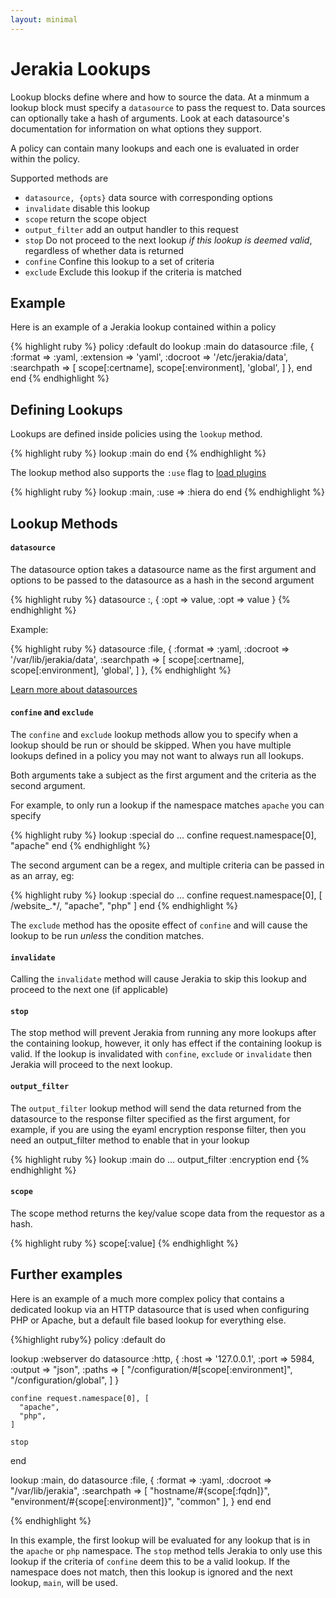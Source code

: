 ```yaml
---
layout: minimal
---
```


# Jerakia Lookups

Lookup blocks define where and how to source the data.  At a minmum a lookup block must specify a `datasource` to pass the request to. Data sources can optionally take a hash of arguments.  Look at each datasource's documentation for information on what options they support.

A policy can contain many lookups and each one is evaluated in order within the policy.

Supported methods are

* `datasource, {opts}` data source with corresponding options
* `invalidate` disable this lookup
* `scope` return the scope object
* `output_filter` add an output handler to this request
* `stop` Do not proceed to the next lookup _if this lookup is deemed valid_, regardless of whether data is returned
* `confine` Confine this lookup to a set of criteria
* `exclude` Exclude this lookup if the criteria is matched

## Example ##

Here is an example of a Jerakia lookup contained within a policy

{% highlight ruby %}
policy :default do
  lookup :main do
    datasource :file, {
      :format => :yaml,
      :extension => 'yaml',
      :docroot => '/etc/jerakia/data',
      :searchpath => [
        scope[:certname],
        scope[:environment],
        'global',
      ]
    },
  end
end
{% endhighlight %}     

## Defining Lookups

Lookups are defined inside policies using the `lookup` method.

{% highlight ruby %}
lookup :main do
end
{% endhighlight %}

The lookup method also supports the `:use` flag to [load plugins](/lookups/plugins)

{% highlight ruby %}
lookup :main, :use => :hiera do
end
{% endhighlight %}


## Lookup Methods

#### `datasource`

The datasource option takes a datasource name as the first argument and options to be passed to the datasource as a hash in the second argument

{% highlight ruby %}
datasource :<datasource>, { :opt => value, :opt => value }
{% endhighlight %}

Example:

{% highlight ruby %}
datasource :file, {
  :format => :yaml,
  :docroot => '/var/lib/jerakia/data',
  :searchpath => [
    scope[:certname],
    scope[:environment],
    'global',
  ]
},
{% endhighlight %}

[Learn more about datasources](/datasources)

#### `confine` and `exclude`

The `confine` and `exclude` lookup methods allow you to specify when a lookup should be run or should be skipped. When you have multiple lookups defined in a policy you may not want to always run all lookups.

Both arguments take a subject as the first argument and the criteria as the second argument.

For example, to only run a lookup if the namespace matches `apache` you can specify

{% highlight ruby %}
lookup :special do
   ...
   confine request.namespace[0], "apache"
end
{% endhighlight %}

The second argument can be a regex, and multiple criteria can be passed in as an array, eg:

{% highlight ruby %}
lookup :special do
  ...
  confine request.namespace[0], [
    /website_.*/,
    "apache",
    "php"
  ]
end
{% endhighlight %}

The `exclude` method has the oposite effect of `confine` and will cause the lookup to be run _unless_ the condition matches.

#### `invalidate`

Calling the `invalidate` method will cause Jerakia to skip this lookup and proceed to the next one (if applicable)

#### `stop`

The stop method will prevent Jerakia from running any more lookups after the containing lookup, however, it only has effect if the containing lookup is valid.  If the lookup is invalidated with `confine`, `exclude` or `invalidate` then Jerakia will proceed to the next lookup.

#### `output_filter`

The `output_filter` lookup method will send the data returned from the datasource to the response filter specified as the first argument, for example, if you are using the eyaml encryption response filter, then you need an output_filter method to enable that in your lookup

{% highlight ruby %}
lookup :main do
  ...
  output_filter :encryption
end
{% endhighlight %}

#### `scope`

The scope method returns the key/value scope data from the requestor as a hash.

{% highlight ruby %}
scope[:value]
{% endhighlight %}



## Further examples

Here is an example of a much more complex policy that contains a dedicated lookup via an HTTP datasource that is used when configuring PHP or Apache, but a default file based lookup for everything else.

{%highlight ruby%}
policy :default do

  lookup :webserver do
    datasource :http, {
      :host   => '127.0.0.1',
      :port   => 5984,
      :output => "json",
      :paths  => [
        "/configuration/#[scope[:environment]",
        "/configuration/global",
      ]
    }
 
    confine request.namespace[0], [
      "apache",
      "php",
    ]
 
    stop
  end
 
  lookup :main, do
    datasource :file, {
      :format     => :yaml,
      :docroot    => "/var/lib/jerakia",
      :searchpath => [
        "hostname/#{scope[:fqdn]}",
        "environment/#{scope[:environment]}",
        "common"
      ],
    }
  end
end

{% endhighlight %}

In this example, the first lookup will be evaluated for any lookup that is in the `apache` or `php` namespace.  The `stop` method tells Jerakia to only use this lookup if the criteria of `confine` deem this to be a valid lookup.  If the namespace does not match, then this lookup is ignored and the next lookup, `main`, will be used. 


